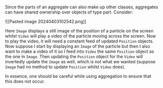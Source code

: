 Since the parts of an aggregate can also make up other classes, aggregates can have shared ownership over objects of type part. Consider:

![[Pasted image 20240403102542.png]]

Here `Image` displays a still image of the position of a particle on the screen whilst `Video` will play a video of the particle moving across the screen. Now to play the video, it will need a constant feed of updated `Position` objects. Now suppose I start by displaying an `Image` of the particle but then I also want to make a video of it so I feed into `Video` the same `Position` object as the one in `Image`. Then updating the `Position` object for the `Video` will invertedly update the `Image` as well, which is not what we wanted (suppose `Image` had no method to update `Position` whilst `Video` does). 

In essence, one should be careful while using aggregation to ensure that this does not occur. 


